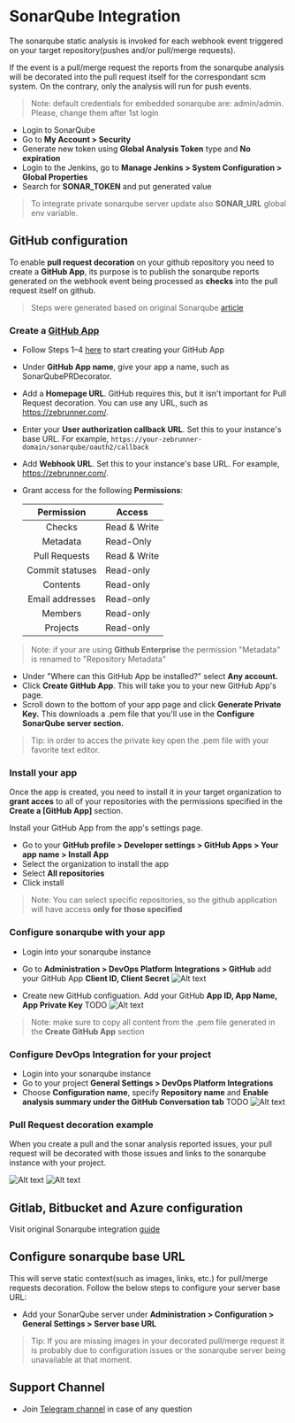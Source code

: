 # SonarQube Integration

The sonarqube static analysis is invoked for each webhook event triggered on your target repository(pushes and/or pull/merge requests).

If the event is a pull/merge request the reports from the sonarqube analysis will be decorated into the pull request itself for the correspondant scm system. On the contrary, only the analysis will run for push events.
> Note: default credentials for embedded sonarqube are: admin/admin. Please, change them after 1st login

  * Login to SonarQube
  * Go to **My Account > Security**
  * Generate new token using **Global Analysis Token** type and **No expiration**
  * Login to the Jenkins, go to **Manage Jenkins > System Configuration > Global Properties**
  * Search for **SONAR_TOKEN** and put generated value
  > To integrate private sonarqube server update also **SONAR_URL** global env variable.

## GitHub configuration

To enable **pull request decoration** on your github repository you need to create a **GitHub App**, its purpose is to publish the sonarqube reports generated on the webhook event being processed as **checks** into the pull request itself on github.
> Steps were generated based on original Sonarqube [article](https://docs.sonarqube.org/9.8/devops-platform-integration/github-integration/)

### Create a [GitHub App](https://developer.github.com/apps/about-apps/)

  * Follow Steps 1–4 [here](https://developer.github.com/apps/building-github-apps/creating-a-github-app/) to start creating your GitHub App
  * Under **GitHub App name**, give your app a name, such as SonarQubePRDecorator.
  * Add a **Homepage URL**. GitHub requires this, but it isn't important for Pull Request decoration. You can use any URL, such as https://zebrunner.com/.
  * Enter your **User authorization callback URL**. Set this to your instance's base URL. For example, `https://your-zebrunner-domain/sonarqube/oauth2/callback`
  * Add **Webhook URL**. Set this to your instance's base URL. For example, https://zebrunner.com/.
  * Grant access for the following **Permissions**:
  
     |Permission                | Access        |
     |:------------------------:|---------------|
     |      Checks              | Read & Write  | 
     |      Metadata            | Read-Only     | 
     |      Pull Requests       | Read & Write  |
     |      Commit statuses     | Read-only     |
     |      Contents            | Read-only     |
     |      Email addresses     | Read-only     |
     |      Members             | Read-only     |
     |      Projects            | Read-only     |

  > Note: if your are using **Github Enterprise** the permission "Metadata" is renamed to "Repository Metadata"

  * Under "Where can this GitHub App be installed?" select **Any account.**
  * Click **Create GitHub App**. This will take you to your new GitHub App's page.
  * Scroll down to the bottom of your app page and click **Generate Private Key.** This downloads a .pem file that you'll use in the **Configure SonarQube server section.**
  > Tip: in order to acces the private key open the .pem file with your favorite text editor.
  
### Install your app

Once the app is created, you need to install it in your target organization to **grant acces** to all of your repositories with the permissions specified in the **Create a [GitHub App]** section.

Install your GitHub App from the app's settings page.


  * Go to your **GitHub profile > Developer settings > GitHub Apps > Your app name > Install App**
  * Select the organization to install the app
  * Select **All repositories**
  * Click install
  > Note: You can select specific repositories, so the github application will have access **only for those specified**

### Configure sonarqube with your app

  * Login into your sonarqube instance
  * Go to **Administration > DevOps Platform Integrations > GitHub** add your GitHub App **Client ID, Client Secret**
  ![Alt text](https://github.com/qaprosoft/qps-infra/blob/develop/docs/img/SonarGitHubConfig.png?raw=true "SonarGitHubConfig")
   
  * Create new GitHub configuation. Add your GitHub **App ID, App Name, App Private Key**
  TODO
  ![Alt text](https://github.com/qaprosoft/qps-infra/blob/develop/docs/img/SonarPullRequestConfig.png?raw=true "SonarPullRequestConfig")
  
  > Note: make sure to copy all content from the .pem file generated in the **Create GitHub App** section
  
### Configure DevOps Integration for your project

  * Login into your sonarqube instance
  * Go to your project **General Settings > DevOps Platform Integrations**
  * Choose **Configuration name**, specify **Repository name** and **Enable analysis summary under the GitHub Conversation tab**
  TODO
  ![Alt text](https://github.com/qaprosoft/qps-infra/blob/develop/docs/img/SonarProjectPullRequestConfig.png?raw=true "SonarProjectPullRequestConfig")

### Pull Request decoration example

When you create a pull and the sonar analysis reported issues, your pull request will be decorated with those issues and links to the sonarqube instance with your project.

![Alt text](https://github.com/zebrunner/zebrunner/blob/master/docs/img/github-pr-deco1.png?raw=true "github-pr-deco1")
![Alt text](https://github.com/zebrunner/zebrunner/blob/master/docs/img/github-pr-deco2.png?raw=true "github-pr-deco2")
  
## Gitlab, Bitbucket and Azure configuration

Visit original Sonarqube integration [guide](https://docs.sonarqube.org/latest/devops-platform-integration/github-integration/)
  
## Configure sonarqube base URL

This will serve static context(such as images, links, etc.) for pull/merge requests decoration. Follow the below steps to configure your server base URL:

  * Add your SonarQube server under **Administration > Configuration > General Settings > Server base URL**
  > Tip: If you are missing images in your decorated pull/merge request it is probably due to configuration issues or the sonarqube server being unavailable at that moment.
   
   
## Support Channel

  * Join [Telegram channel](https://t.me/zebrunner) in case of any question

